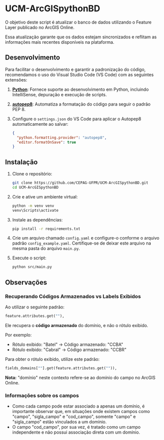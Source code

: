 # UCM-ArcGISpythonBD

O objetivo deste script é atualizar o banco de dados utilizando o Feature Layer publicado no ArcGIS Online.

Essa atualização garante que os dados estejam sincronizados e reflitam as informações mais recentes disponíveis na plataforma.

## Desenvolvimento

Para facilitar o desenvolvimento e garantir a padronização do código, recomendamos o uso do Visual Studio Code (VS Code) com as seguintes extensões:

1. **[Python](https://marketplace.visualstudio.com/items?itemName=ms-python.python)**: Fornece suporte ao desenvolvimento em Python, incluindo IntelliSense, depuração e execução de scripts.

2. **[autopep8](https://marketplace.visualstudio.com/items?itemName=ms-python.autopep8)**: Automatiza a formatação do código para seguir o padrão PEP 8.

3. Configure o `settings.json` do VS Code para aplicar o Autopep8 automaticamente ao salvar:

   ```json
   {
     "python.formatting.provider": "autopep8",
     "editor.formatOnSave": true
   }
   ```

## Instalação

1. Clone o repositório:

   ```bash
   git clone https://github.com/CEPAG-UFPR/UCM-ArcGISpythonBD.git
   cd UCM-ArcGISpythonBD
   ```

2. Crie e ative um ambiente virtual:

   ```bash
   python -m venv venv
   venv\Scripts\activate
   ```

3. Instale as dependências:

   ```bash
   pip install -r requirements.txt
   ```

4. Crie um arquivo chamado `config.yaml` e configure-o conforme o arquivo padrão `config_example.yaml`. Certifique-se de deixar este arquivo na mesma pasta do arquivo `main.py`.

5. Execute o script:

   ```bash
   python src/main.py
   ```

## Observações

### Recuperando Códigos Armazenados vs Labels Exibidos

Ao utilizar o seguinte padrão:

```python
feature.attributes.get(""),
```

Ele recupera o **código armazenado** do domínio, e não o rótulo exibido.

Por exemplo:

- Rótulo exibido: "Batel" → Código armazenado: "CCBA"
- Rótulo exibido: "Cabral" → Código armazenado: "CCBR"

Para obter o rótulo exibido, utilize este padrão:

```python
fields_domains[""].get(feature.attributes.get("")),
```

**Nota:** "domínio" neste contexto refere-se ao domínio do campo no ArcGIS Online.

### Informações sobre os campos

- Como cada campo pode estar associado a apenas um domínio, é importante observar que, em situações onde existem campos como "campo", "sigla_campo" e "cod_campo", somente "campo" e "sigla_campo" estão vinculados a um domínio.
- O campo "cod_campo", por sua vez, é tratado como um campo independente e não possui associação direta com um domínio.
